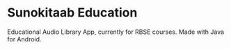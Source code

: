 # Sunokitaab Education
Educational Audio Library App, currently for RBSE courses.
Made with Java for Android.

